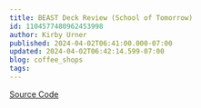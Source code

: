```yaml
---
title: BEAST Deck Review (School of Tomorrow)
id: 1104577480962453998
author: Kirby Urner
published: 2024-04-02T06:41:00.000-07:00
updated: 2024-04-02T06:42:14.599-07:00
blog: coffee_shops
tags: 
---
```


[Source Code](https://github.com/4dsolutions/m4w/)